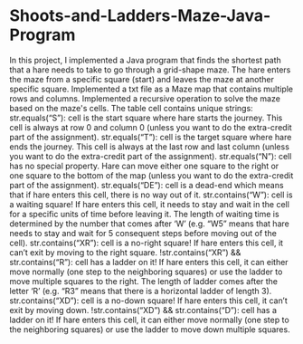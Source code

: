 # Shoots-and-Ladders-Maze-Java-Program
In this project, I implemented a Java program that finds the shortest path that a hare needs to take to go through 
a grid-shape maze. The hare enters the maze from a specific square (start) and leaves the maze at another specific 
square.
Implemented a txt file as a Maze map that contains multiple rows and columns. 
Implemented a recursive operation to solve the maze based on the maze's cells.
The table cell contains unique strings: 
str.equals(“S”): cell is the start square where hare starts the journey. This cell is always at row 0 and column 0 (unless you want to do the extra-credit part of the assignment).
str.equals(“T”): cell is the target square where hare ends the journey. This cell is always at the last row and last column (unless you want to do the extra-credit part of the assignment).
str.equals(“N”): cell has no special property. Hare can move either one square to the right or one square to the bottom of the map (unless you want to do the extra-credit part of the assignment).
str.equals(“DE”): cell is a dead-end which means that if hare enters this cell, there is no way out of it.
str.contains(“W”): cell is a waiting square! If hare enters this cell, it needs to stay and wait in the cell for a specific units of time before leaving it. The length of waiting time is determined by the number that comes after ‘W’ (e.g. “W5” means that hare needs to stay and wait for 5 consequent steps before moving out of the cell).
str.contains(“XR”): cell is a no-right square! If hare enters this cell, it can’t exit by moving to the right square.
!str.contains(“XR”) && str.contains(“R”): cell has a ladder on it! If hare enters this cell, it can either move normally (one step to the neighboring squares) or use the ladder to move multiple squares to the right. The length of ladder comes after the letter ‘R’ (e.g. “R3” means that there is a horizontal ladder of length 3).
str.contains(“XD”): cell is a no-down square! If hare enters this cell, it can’t exit by moving down.
!str.contains(“XD”) && str.contains(“D”): cell has a ladder on it! If hare enters this cell, it can either move normally (one step to the neighboring squares) or use the ladder to move down multiple squares. 
